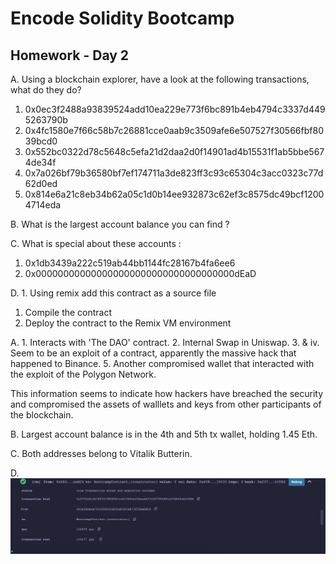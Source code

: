 # Encode Solidity Bootcamp

## Homework - Day 2

A. Using a blockchain explorer, have a look at the following transactions, what do they do?
 1. 0x0ec3f2488a93839524add10ea229e773f6bc891b4eb4794c3337d4495263790b
 2. 0x4fc1580e7f66c58b7c26881cce0aab9c3509afe6e507527f30566fbf8039bcd0
 3. 0x552bc0322d78c5648c5efa21d2daa2d0f14901ad4b15531f1ab5bbe5674de34f
 4. 0x7a026bf79b36580bf7ef174711a3de823ff3c93c65304c3acc0323c77d62d0ed
 5. 0x814e6a21c8eb34b62a05c1d0b14ee932873c62ef3c8575dc49bcf12004714eda

B. What is the largest account balance you can find ?

C. What is special about these accounts :
 1. 0x1db3439a222c519ab44bb1144fc28167b4fa6ee6
 2. 0x000000000000000000000000000000000000dEaD

D. 1. Using remix add this contract as a source file
 1. Compile the contract
 2. Deploy the contract to the Remix VM environment

A. 
    1. Interacts with 'The DAO' contract.
    2. Internal Swap in Uniswap.
    3. & iv. Seem to be an exploit of a contract, apparently the massive hack that happened to Binance.
    5. Another compromised wallet that interacted with the exploit of the Polygon Network.

This information seems to indicate how hackers have breached the security and compromised the assets of walllets and keys from other participants of the blockchain.

B. Largest account balance is in the 4th and 5th tx wallet, holding 1.45 Eth.

C. Both addresses belong to Vitalik Butterin.

D. ![Solution:](./screen.png)


